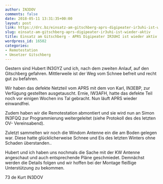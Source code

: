 ```yaml
---
author: IN3DOV
comments: false
date: 2018-05-11 13:31:35+00:00
layout: post
link: https://drc.bz/einsatz-am-gitschberg-aprs-digipeater-ir3uhi-ist-wieder-aktiv/
slug: einsatz-am-gitschberg-aprs-digipeater-ir3uhi-ist-wieder-aktiv
title: Einsatz am Gitschberg - APRS Digipeater IR3UHI ist wieder aktiv.
wordpress_id: 16502
categories:
- Remotestation
- Umsetzer Gitschberg
---
```


Gestern sind Hubert IN3GYZ und ich, nach dem zweiten Anlauf, auf den Gitschberg gefahren. Mittlerweile ist der Weg vom Schnee befreit und recht gut zu befahren.

Wir haben das defekte Netzteil vom APRS mit dem von Karl, IN3EBP, zur Verfügung gestellten ausgetauscht. Ernie, IW3AFH, hatte das defekte Teil noch vor einigen Wochen ins Tal gebracht. Nun läuft APRS wieder einwandfrei.

Zudem haben wir die Remotestation abmontiert und sie wird nun an Simon IN3FQQ zur Programmierung weitergeleitet (siehe Protokoll des des letzten OV- Vereinsabend).

Zuletzt sammelten wir noch die Windom Antenne ein die am Boden gelegen war. Diese hatte glücklicherweise Schnee und Eis des letzten Winters ohne Schaden überstanden..

Hubert und ich haben uns nochmals die Sache mit der KW Antenne angeschaut und auch entsprechende Pläne geschmiedet. Demnächst werden die Details folgen und wir hoffen bei der Montage fleißige Unterstützung zu bekommen.

73 de Kurt IN3DOV
